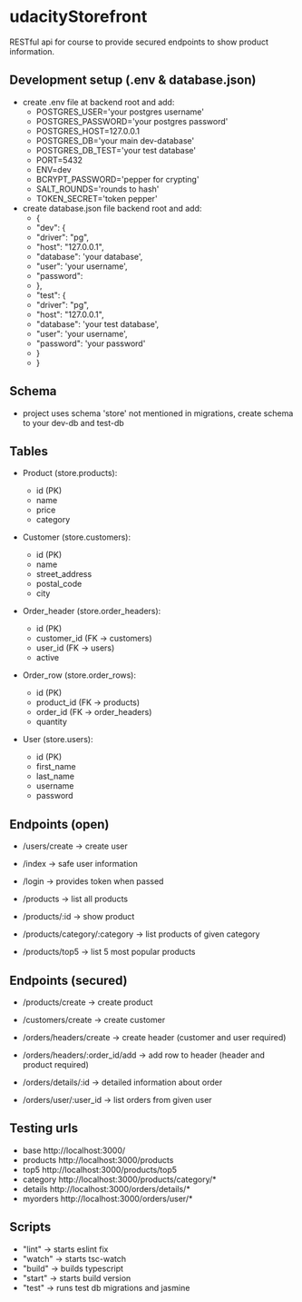 # udacityStorefront
RESTful api for course to provide secured endpoints to show product information.

## Development setup (.env & database.json)
* create .env file at backend root and add:
    * POSTGRES_USER='your postgres username'
    * POSTGRES_PASSWORD='your postgres password'
    * POSTGRES_HOST=127.0.0.1
    * POSTGRES_DB='your main dev-database'
    * POSTGRES_DB_TEST='your test database'
    * PORT=5432
    * ENV=dev
    * BCRYPT_PASSWORD='pepper for crypting'
    * SALT_ROUNDS='rounds to hash'
    * TOKEN_SECRET='token pepper'
* create database.json file backend root and add:
    * {
    * "dev": {
    * "driver": "pg",
    * "host": "127.0.0.1",
    * "database": 'your database',
    * "user": 'your username',
    * "password": <your password>
    * },
    * "test": {
    * "driver": "pg",
    * "host": "127.0.0.1",
    * "database": 'your test database',
    * "user": 'your username',
    * "password": 'your password'
    * }
    * }

## Schema
* project uses schema 'store' not mentioned in migrations, create schema to your dev-db and test-db

## Tables
* Product (store.products):
    * id (PK)
    * name
    * price
    * category

* Customer (store.customers):
    * id (PK)
    * name
    * street_address
    * postal_code
    * city

* Order_header (store.order_headers):
    * id (PK)
    * customer_id (FK -> customers)
    * user_id (FK -> users)
    * active

* Order_row (store.order_rows):
    * id (PK)
    * product_id (FK -> products)
    * order_id (FK -> order_headers)
    * quantity

* User (store.users):
    * id (PK)
    * first_name
    * last_name
    * username
    * password

## Endpoints (open)
* /users/create -> create user
* /index -> safe user information
* /login -> provides token when passed

* /products -> list all products
* /products/:id -> show product
* /products/category/:category -> list products of given category
* /products/top5 -> list 5 most popular products

## Endpoints (secured)
* /products/create -> create product
* /customers/create -> create customer
* /orders/headers/create -> create header (customer and user required)
* /orders/headers/:order_id/add -> add row to header (header and product required)

* /orders/details/:id -> detailed information about order
* /orders/user/:user_id -> list orders from given user

## Testing urls
* base http://localhost:3000/
* products http://localhost:3000/products
* top5 http://localhost:3000/products/top5
* category http://localhost:3000/products/category/*
* details http://localhost:3000/orders/details/*
* myorders http://localhost:3000/orders/user/*

## Scripts
* "lint" -> starts eslint fix
* "watch" -> starts tsc-watch
* "build" -> builds typescript
* "start" -> starts build version
* "test" -> runs test db migrations and jasmine